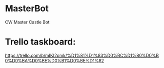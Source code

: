 # MasterBot
CW Master Castle Bot

# Trello taskboard:

https://trello.com/b/mIKI2omk/%D1%81%D1%83%D0%BC%D1%80%D0%B0%D0%BA%D0%BE%D0%B1%D0%BE%D1%82
